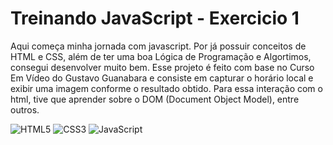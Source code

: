 # Treinando JavaScript - Exercicio 1
 Aqui começa minha jornada com javascript. Por já possuir conceitos de HTML e CSS, além de ter uma boa Lógica de Programação e Algortimos, consegui desenvolver muito bem. Esse projeto é feito com base no Curso Em Vídeo do Gustavo Guanabara e consiste em capturar o horário local e exibir uma imagem conforme o resultado obtido. Para essa interação com o html, tive que aprender sobre o DOM (Document Object Model), entre outros. 

 ![HTML5](https://img.shields.io/badge/HTML5-E34F26?style=for-the-badge&logo=html5&logoColor=white) ![CSS3](https://img.shields.io/badge/CSS3-1572B6?style=for-the-badge&logo=css3&logoColor=white) ![JavaScript](https://img.shields.io/badge/JavaScript-F7DF1E?style=for-the-badge&logo=javascript&logoColor=black)
